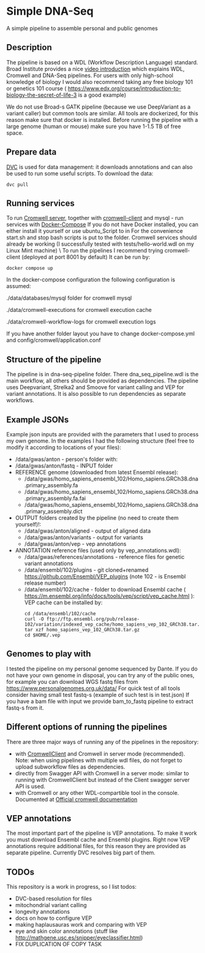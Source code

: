 Simple DNA-Seq
==============
A simple pipeline to assemble personal and public genomes

Description
-----------

The pipeline is based on a WDL (Workflow Description Language) standard.
Broad Institute provides a nice [video introduction](https://www.youtube.com/watch?v=aTAQ2eA_iOc&feature=youtu.be&fbclid=IwAR0r2YeeJMEh2XFmat6OIEmbmGWXEvye3UYplvSheYFl7mJ1ijR65G0awLc) which explains WDL, Cromwell and DNA-Seq pipelines. 
For users with only high-school knowledge of biology I would also recommend taking any free biology 101 or genetics 101 course ( https://www.edx.org/course/introduction-to-biology-the-secret-of-life-3 is a good example)

We do not use Broad-s GATK pipeline (because we use DeepVariant as a variant caller) but common tools are similar. 
All tools are dockerized, for this reason make sure that docker is installed. 
Before running the pipeline with a large genome (human or mouse) make sure you have 1-1.5 TB of free space. 

Prepare data
------------

[DVC](https://dvc.org/) is used for data management: it downloads annotations and can also be used to run some useful scripts.
To download the data:
```
dvc pull
```

Running services
----------------

To run [Cromwell server](https://cromwell.readthedocs.io/en/stable/), together with [cromwell-client](https://github.com/antonkulaga/cromwell-client) and mysql - run services with [Docker-Compose](https://docs.docker.com/compose/install/) 
If you do not have Docker installed, you can either install it yourself or use ubuntu_Script to in
For the convenience start.sh and stop bash scripts is put to the folder.
Cromwell services should already be working (I successfully tested with tests/hello-world.wdl on my Linux Mint machine)
\ To run the pipelines I recommend trying cromwell-client (deployed at port 8001 by default)
It can be run by:
```
docker compose up
```

In the docker-compose configuration the following configuration is assumed:
  
./data/databases/mysql folder for cromwell mysql

./data/cromwell-executions for cromwell execution cache

./data/cromwell-workflow-logs for cromwell execution logs

If you have another folder layout you have to change docker-compose.yml and config/cromwell/application.conf


Structure of the pipeline
-------------------------

The pipeline is in dna-seq-pipeline folder. 
There dna_seq_pipeline.wdl is the main workflow, all others should be provided as dependencies.
The pipeline uses Deepvariant, Strelka2 and Smoove for variant calling and VEP for variant annotations.
It is also possible to run dependencies as separate workflows.

Example JSONs
------------
Example json inputs are provided with the parameters that I used to process my own genome.
In the examples I had the following structure (feel free to modify it according to locations of your files):
* /data/gwas/anton - person's folder with:
* /data/gwas/anton/fastq - INPUT folder
* REFERENCE genome (downloaded from latest Ensembl release):
    * /data/gwas/homo_sapiens_ensembl_102/Homo_sapiens.GRCh38.dna.primary_assembly.fa
    * /data/gwas/homo_sapiens_ensembl_102/Homo_sapiens.GRCh38.dna.primary_assembly.fa.fai
    * /data/gwas/homo_sapiens_ensembl_102/Homo_sapiens.GRCh38.dna.primary_assembly.dict
* OUTPUT folders created by the pipeline (no need to create them yourself)!: 
    * /data/gwas/anton/aligned - output of aligned data
    * /data/gwas/anton/variants - output for variants
    * /data/gwas/anton/vep - vep annotations
* ANNOTATION reference files (used only by vep_annotations.wdl):
    * /data/gwas/references/annotations - reference files for genetic variant annotations
    * /data/ensembl/102/plugins - git cloned+renamed https://github.com/Ensembl/VEP_plugins (note 102 - is Ensembl release number)
    * /data/ensembl/102/cache - folder to download Ensembl cache ( https://m.ensembl.org/info/docs/tools/vep/script/vep_cache.html ):
        VEP cache can be installed by:
        ```
        cd /data/ensembl/102/cache
        curl -O ftp://ftp.ensembl.org/pub/release-102/variation/indexed_vep_cache/homo_sapiens_vep_102_GRCh38.tar.gz
        tar xzf homo_sapiens_vep_102_GRCh38.tar.gz
        cd $HOME/.vep       
        ```

Genomes to play with
------------------

I tested the pipeline on my personal genome sequenced by Dante. 
If you do not have your own genome in disposal, you can try any of the public ones, for example you can download WGS fastq files from https://www.personalgenomes.org.uk/data/
For quick test of all tools consider having small test fastq-s (example of such test is in test.json)
If you have a bam file with input we provide bam_to_fastq pipeline to extract fastq-s from it.


Different options of running the pipelines
-----------------

There are three major ways of running any of the pipelines in the repository:
* with [CromwellClient](https://github.com/antonkulaga/cromwell-client) and Cromwell in server mode (recommended). Note: when using pipelines with multiple wdl files, do not forget to upload subworkflow files as dependencies.
* directly from Swagger API with Cromwell in a server mode: similar to running with CromwellClient but instead of the Client swagger server API is used.
* with Cromwell or any other WDL-compartible tool in the console. Documented at [Official cromwell documentation](https://cromwell.readthedocs.io/en/stable/tutorials/FiveMinuteIntro/#step-3-running-the-workflow)

VEP annotations
---------------

The most important part of the pipeline is VEP annotations.
To make it work you must download Ensembl cache and Ensembl plugins.
Right now VEP annotations require additional files, for this reason they are provided as separate pipeline.
Currently DVC resolves big part of them.

TODOs
-----

This repository is a work in progress, so I list todos:
* DVC-based resolution for files
* mitochondrial variant calling
* longevity annotations
* docs on how to configure VEP
* making haplausauras work and comparing with VEP
* eye and skin color annotations (stuff like http://mathgene.usc.es/snipper/eyeclassifier.html)
* FIX DUPLICATION OF COPY TASK
